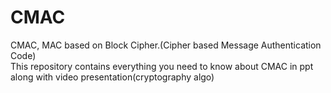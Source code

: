 # CMAC
CMAC, MAC based on Block Cipher.(Cipher based Message Authentication Code)  
This repository contains everything you need to know about CMAC in ppt along with video presentation(cryptography algo)  
